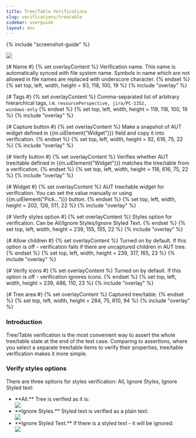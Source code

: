 ```yaml
---
title: Tree/Table Verifications
slug: verifications/treetable
sidebar: userguide
layout: doc
---
```


{% include "screenshot-guide" %}
<div class="screenshot">
  <img src="{{site.url}}/shared/img/screenshot-tree-verification.png"></img>
  
  {# Name #}
  {% set overlayContent %}
  Verification name. This name is automatically synced with file system name. Symbols in name which are not allowed in file names are replaced with 
  underscore character.
  {% endset %}
  {% set top, left, width, height = 93, 118, 100, 19 %}
  {% include "overlay" %}

  {# Tags #}
  {% set overlayContent %}
  Comma-separated list of arbitrary hierarchical tags, i.e. <code>resourcePerspective, jira/PC-1352, windows-only</code>
  {% endset %}
  {% set top, left, width, height = 119, 118, 100, 19 %}
  {% include "overlay" %}
  
  {# Capture button  #}
  {% set overlayContent %}
  Make a snapshot of AUT widget defined in {{m.uiElement("Widget")}} field and copy it into verification. 
  {% endset %}
  {% set top, left, width, height = 92, 616, 75, 22 %}
  {% include "overlay" %}

  {# Verify button  #}
  {% set overlayContent %}
  Verifies whether AUT tree/table defined in {{m.uiElement("Widget")}} matches the tree/table from a verification.
  {% endset %}
  {% set top, left, width, height = 118, 616, 75, 22 %}
  {% include "overlay" %}
  
  {# Widget #}
  {% set overlayContent %}
  AUT tree/table widget for verification. You can set the value manually or using {{m.uiElement("Pick...")}} button.
  {% endset %}
  {% set top, left, width, height = 202, 126, 511, 22 %}
  {% include "overlay" %}
  
  {# Verify styles option  #}
  {% set overlayContent %}
  Styles option for verification. Can be All/Ignore Styles/Ignore Styled Text. 
  {% endset %}
  {% set top, left, width, height = 239, 155, 155, 22 %}
  {% include "overlay" %}
  
  {# Allow children #}
  {% set overlayContent %}
 Turned on by default. If this option is off - verification fails if there are uncaptured children in AUT tree. 
  {% endset %}
  {% set top, left, width, height = 239, 317, 165, 23 %}
  {% include "overlay" %}
  
  {# Verify icons #}
  {% set overlayContent %}
 Turned on by default. If this option is off - verification ignores icons. 
  {% endset %}
  {% set top, left, width, height = 239, 486, 110, 23 %}
  {% include "overlay" %}
  
  {# Tree area #}
  {% set overlayContent %}
  Captured tree/table. 
  {% endset %}
  {% set top, left, width, height = 284, 75, 610, 94 %}
  {% include "overlay" %}
  
  </div>
  
  ### Introduction
  
  Tree/Table verification is the most convenient way to assert the whole tree/table state at the end of the test case. 
  Comparing to assertions, where you select a separate tree/table items to verify their properties, tree/table verification makes 
  it more simple.
  
  ### Verify styles options
  
  There are three options for styles verification: All, Ignore Styles, Ignore Styled text:
  
  <ul>
  <li>**All.** Tree is verified as it is:
  
  <div class="screenshot">
  <img src="{{site.url}}/shared/img/screenshot-tree-verification-all.png"></img>
  </li>
  
  <li>**Ignore Styles.** Styled text is verified as a plain text:
  
  <div class="screenshot">
  <img src="{{site.url}}/shared/img/screenshot-tree-verification-ignore-styles.png"></img>
  </li>
  
  <li>**Ignore Styled Text.** If there is a styled text - it will be ignored:
  
  <div class="screenshot">
  <img src="{{site.url}}/shared/img/screenshot-tree-verification-ignore-styled-text.png"></img>
  </li>
  
  </ul> 
